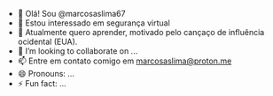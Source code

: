 - 👋 Olá! Sou @marcosaslima67
- 👀 Estou interessado em segurança virtual
- 🌱 Atualmente quero aprender, motivado pelo cançaço de influência ocidental (EUA).
- 💞️ I’m looking to collaborate on ...
- 📫 Entre em contato comigo em marcosaslima@proton.me
- 😄 Pronouns: ...
- ⚡ Fun fact: ...

<!---
marcosaslima67/marcosaslima67 is a ✨ special ✨ repository because its `README.md` (this file) appears on your GitHub profile.
You can click the Preview link to take a look at your changes.
--->
